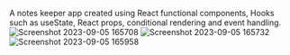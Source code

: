 A notes keeper app created using React functional components, Hooks such as useState, React props, conditional rendering and event handling. 
![Screenshot 2023-09-05 165708](https://github.com/aryaa0502/note-keeper/assets/101689725/2495995b-423c-402a-abb2-8ddb9482c309)
![Screenshot 2023-09-05 165732](https://github.com/aryaa0502/note-keeper/assets/101689725/a8282c9d-3d95-4eaa-b8e6-2ed8df149c84)
![Screenshot 2023-09-05 165958](https://github.com/aryaa0502/note-keeper/assets/101689725/bda43bc6-eb76-489f-9443-c72e8857aba9)

